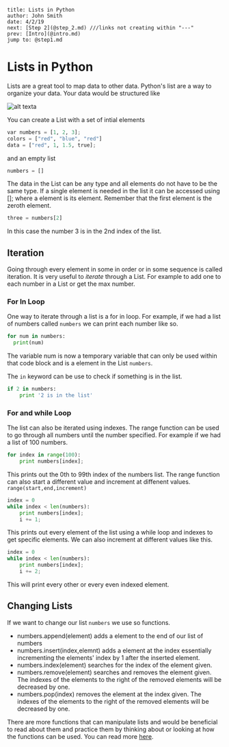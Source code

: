     title: Lists in Python
    author: John Smith
    date: 4/2/19
    next: [Step 2](@step_2.md) ///links not creating within "---"
    prev: [Intro](@intro.md)
    jump to: @step1.md
    
# Lists in Python
Lists are a great tool to map data to other data. Python's list are a way to organize your data. Your data would be structured like

![alt text](https://raw.githubusercontent.com/codingandcommunity/test-articles/master/test-curriculum/assets/python-list%20diagram.jpg "list diagram")a

You can create a List with a set of intial elements

```python
var numbers = [1, 2, 3];
colors = ["red", "blue", "red"]
data = ["red", 1, 1.5, true];
```
and an empty list

```python
numbers = []
```

The data in the List can be any type and all elements do not have to be the same type. If a single element is needed in the list it can be accessed using []; where a element is its element. Remember that the first element is the zeroth element.

```python
three = numbers[2]
```

In this case the number 3 is in the 2nd index of the list.


## Iteration
Going through every element in some in order or in some sequence is called iteration. It is very useful to *iterate* through a List. For example to add one to each number in a List or get the max number.

### For In Loop
One way to iterate through a list is a for in loop. For example, if we had a list of numbers called `numbers` we can print each number like so.

```python
for num in numbers:
  print(num)
```

The variable num is now a temporary variable that can only be used within that code block and is a element in the List `numbers`.

The `in` keyword can be use to check if something is in the list.

```python
if 2 in numbers:
	print '2 is in the list'
```

### For and while Loop

The list can also be iterated using indexes. The range function can be used to go through all numbers until the number specified. For example if we had a list of 100 numbers.

```python
for index in range(100):
	print numbers[index];
```

This prints out the 0th to 99th index of the numbers list. The range function can also start a different value and increment at diffenent values. `range(start,end,increment)`

```python
index = 0
while index < len(numbers):
	print numbers[index];
	i += 1;
```
This prints out every element of the list using a while loop and indexes to get specific elements. We can also increment at different values like this.

```python
index = 0
while index < len(numbers):
	print numbers[index];
	i += 2;
```

This will print every other or every even indexed element.

## Changing Lists

If we want to change our list `numbers` we use so functions.

* numbers.append(element) adds a element to the end of our list of numbers
* numbers.insert(index,elemnt) adds a element at the index essentially incrementing the elements' index by 1 after the inserted element.
* numbers.index(element) searches for the index of the element given.
* numbers.remove(element) searches and removes the element given. The indexes of the elements to the right of the removed elements will be decreased by one.
* numbers.pop(index) removes the element at the index given. The indexes of the elements to the right of the removed elements will be decreased by one.

There are more functions that can manipulate lists and would be beneficial to read about them and practice them by thinking about or looking at how the functions can be used.
You can read more [here](https://docs.python.org/3/tutorial/datastructures.html).



